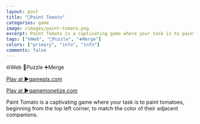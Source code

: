 ```yaml
---
layout: post
title: "🍅Paint Tomato"
categories: game
image: /images/paint-tomato.png
excerpt: Paint Tomato is a captivating game where your task is to paint tomatoes, beginning from the top left corner, to match the color of their adjacent companions.
tags: ["🌐Web", "🧩Puzzle", "➕Merge"]
colors: ["primary", "info", "info"]
comments: false
---
```


<span class="badge badge-primary">🌐Web</span>
<span class="badge badge-info">🧩Puzzle</span>
<span class="badge badge-info">➕Merge</span>

<a href="https://www.gamepix.com/play/paint-tomato" class="btn btn-primary btn-lg">Play at ▶️gamepix.com</a>

<a href="https://html5.gamemonetize.co/ahwatodb2rgcue98fgl5qddklfboypcy/" class="btn btn-primary btn-lg">Play at ▶️gamemonetize.com</a>

Paint Tomato is a captivating game where your task is to paint tomatoes, beginning from the top left corner, to match the color of their adjacent companions.
